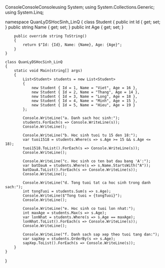 ConsoleConsoleConsoleusing System;
using System.Collections.Generic;
using System.Linq;

namespace QuanLyDSHocSinh_LinQ
{
    class Student
    {
        public int Id { get; set; }
        public string Name { get; set; }
        public int Age { get; set; }

        public override string ToString()
        {
            return $"Id: {Id}, Name: {Name}, Age: {Age}";
        }
    }

    class QuanLyDSHocSinh_LinQ
    {
        static void Main(string[] args)
        {
            List<Student> students = new List<Student>
            {
                new Student { Id = 1, Name = "Viet", Age = 16 },
                new Student { Id = 2, Name = "Thang", Age = 14 },
                new Student { Id = 3, Name = "Long", Age = 18 },
                new Student { Id = 4, Name = "Minh", Age = 15 },
                new Student { Id = 5, Name = "Hieu", Age = 19 }
            };

            Console.WriteLine("a. Danh sach hoc sinh:");
            students.ForEach(s => Console.WriteLine(s));
            Console.WriteLine();    

            Console.WriteLine("b. Hoc sinh tuoi tu 15 den 18:");
            var tuoi1518 = students.Where(s => s.Age >= 15 && s.Age <= 18);
            tuoi1518.ToList().ForEach(s => Console.WriteLine(s));
            Console.WriteLine();

            Console.WriteLine("c. Hoc sinh co ten bat dau bang 'A':");
            var batDauA = students.Where(s => s.Name.StartsWith("A"));
            batDauA.ToList().ForEach(s => Console.WriteLine(s));
            Console.WriteLine();

            Console.WriteLine("d. Tong tuoi tat ca hoc sinh trong danh sach:");
            int tongTuoi = students.Sum(s => s.Age);
            Console.WriteLine($"Tong tuoi = {tongTuoi}");
            Console.WriteLine();

            Console.WriteLine("e. Hoc sinh co tuoi lon nhat:");
            int maxAge = students.Max(s => s.Age);
            var lonNhat = students.Where(s => s.Age == maxAge);
            lonNhat.ToList().ForEach(s => Console.WriteLine(s));
            Console.WriteLine();

            Console.WriteLine("f. Danh sach sap xep theo tuoi tang dan:");
            var sapXep = students.OrderBy(s => s.Age);
            sapXep.ToList().ForEach(s => Console.WriteLine(s));
        }
    }
  }
